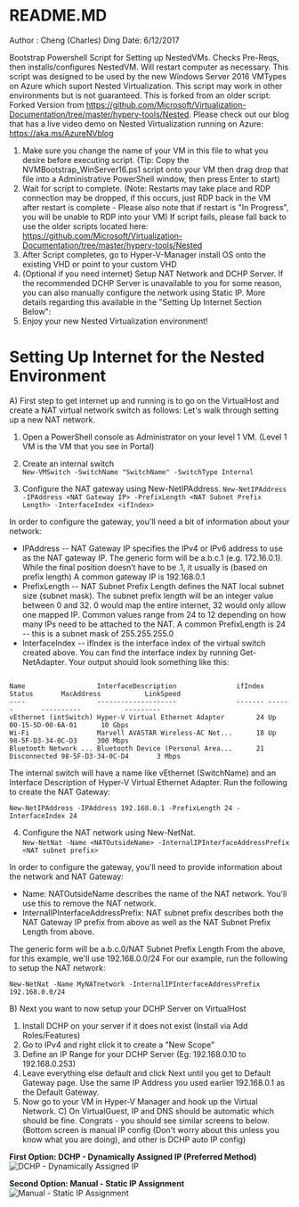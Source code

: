README.MD
======
Author     : Cheng (Charles) Ding
Date: 6/12/2017

Bootstrap Powershell Script for Setting up NestedVMs. Checks Pre-Reqs, then installs/configures NestedVM. Will restart computer as necessary. This script was designed to be used by the new Windows Server 2016 VMTypes on Azure which suport Nested Virtualization. This script may work in other environments but is not guaranteed. This is forked from an older script: Forked Version from https://github.com/Microsoft/Virtualization-Documentation/tree/master/hyperv-tools/Nested. Please check out our blog that has a live video demo on Nested Virtualization running on Azure: https://aka.ms/AzureNVblog

1) Make sure you change the name of your VM in this file to what you desire before executing script. (Tip: Copy the NVMBootstrap_WinServer16.ps1 script onto your VM then drag drop that file into a Administrative PowerShell window, then press Enter to start)
2) Wait for script to complete. (Note: Restarts may take place and RDP connection may be dropped, if this occurs, just RDP back in the VM after restart is complete - Please also note that if restart is "In Progress", you will be unable to RDP into your VM) If script fails, please fall back to use the older scripts located here: https://github.com/Microsoft/Virtualization-Documentation/tree/master/hyperv-tools/Nested
3) After Script completes, go to Hyper-V-Manager install OS onto the existing VHD or point to your custom VHD 
4) (Optional if you need internet) Setup NAT Network and DCHP Server. If the recommended DCHP Server is unavailable to you for some reason, you can also manually configure the network using Static IP. More details regarding this available in the "Setting Up Internet Section Below":
5) Enjoy your new Nested Virtualization environment!

**Setting Up Internet for the Nested Environment**
======

A) First step to get internet up and running is to go on the VirtualHost and create a NAT virtual network switch as follows:
Let's walk through setting up a new NAT network.

   1. Open a PowerShell console as Administrator on your level 1 VM. (Level 1 VM is the VM that you see in Portal) 
   
   2. Create an internal switch  
   ```New-VMSwitch -SwitchName "SwitchName" -SwitchType Internal```

   3. Configure the NAT gateway using New-NetIPAddress.
   ```New-NetIPAddress -IPAddress <NAT Gateway IP> -PrefixLength <NAT Subnet Prefix Length> -InterfaceIndex <ifIndex>```
   
   In order to configure the gateway, you'll need a bit of information about your network:
   * IPAddress -- NAT Gateway IP specifies the IPv4 or IPv6 address to use as the NAT gateway IP. The generic form will be a.b.c.1 (e.g. 172.16.0.1). While the final position doesn’t have to be .1, it usually is (based on prefix length)
A common gateway IP is 192.168.0.1
   * PrefixLength -- NAT Subnet Prefix Length defines the NAT local subnet size (subnet mask). The subnet prefix length will be an integer value between 0 and 32. 0 would map the entire internet, 32 would only allow one mapped IP. Common values range from 24 to 12 depending on how many IPs need to be attached to the NAT. A common PrefixLength is 24 -- this is a subnet mask of 255.255.255.0
   * InterfaceIndex -- ifIndex is the interface index of the virtual switch created above. You can find the interface index by running Get-NetAdapter. Your output should look something like this:

```PS C:\> Get-NetAdapter

Name                  InterfaceDescription               ifIndex Status       MacAddress           LinkSpeed
----                  --------------------               ------- ------       ----------           ---------
vEthernet (intSwitch) Hyper-V Virtual Ethernet Adapter        24 Up           00-15-5D-00-6A-01      10 Gbps
Wi-Fi                 Marvell AVASTAR Wireless-AC Net...      18 Up           98-5F-D3-34-0C-D3     300 Mbps
Bluetooth Network ... Bluetooth Device (Personal Area...      21 Disconnected 98-5F-D3-34-0C-D4       3 Mbps
```
The internal switch will have a name like vEthernet (SwitchName) and an Interface Description of Hyper-V Virtual Ethernet Adapter.
Run the following to create the NAT Gateway:

```New-NetIPAddress -IPAddress 192.168.0.1 -PrefixLength 24 -InterfaceIndex 24```

  4. Configure the NAT network using New-NetNat.  
  ```New-NetNat -Name <NATOutsideName> -InternalIPInterfaceAddressPrefix <NAT subnet prefix>```

In order to configure the gateway, you'll need to provide information about the network and NAT Gateway:
  * Name: NATOutsideName describes the name of the NAT network. You'll use this to remove the NAT network.
  * InternalIPInterfaceAddressPrefix: NAT subnet prefix describes both the NAT Gateway IP prefix from above as well as the NAT Subnet Prefix Length from above.
  
The generic form will be a.b.c.0/NAT Subnet Prefix Length
From the above, for this example, we'll use 192.168.0.0/24
For our example, run the following to setup the NAT network:

```New-NetNat -Name MyNATnetwork -InternalIPInterfaceAddressPrefix 192.168.0.0/24```
	
B) Next you want to now setup your DCHP Server on VirtualHost
  1. Install DCHP on your server if it does not exist (Install via Add Roles/Features)
  2. Go to IPv4 and right click it to create a "New Scope"
  3. Define an IP Range for your DCHP Server (Eg: 192.168.0.10 to 192.168.0.253)
  4. Leave everything else default and click Next until you get to Default Gateway page. Use the same IP Address you used earlier 192.168.0.1 as the Default Gateway.
  5. Now go to your VM in Hyper-V Manager and hook up the Virtual Network.
C) On VirtualGuest, IP and DNS should be automatic which should be fine.
Congrats - you should see similar screens to below. (Bottom screen is manual IP config (Don't worry about this unless you know what you are doing), and other is DCHP auto IP config)

**First Option: DCHP - Dynamically Assigned IP (Preferred Method)**
![DCHP - Dynamically Assigned IP](https://github.com/charlieding/Virtualization-Documentation/blob/live/hyperv-tools/Nested/Screenshot%20Examples/DCHPAssignedIPNAT.PNG)

**Second Option: Manual - Static IP Assignment**
![Manual - Static IP Assignment](https://github.com/charlieding/Virtualization-Documentation/blob/live/hyperv-tools/Nested/Screenshot%20Examples/StaticIPAssignments.PNG)
